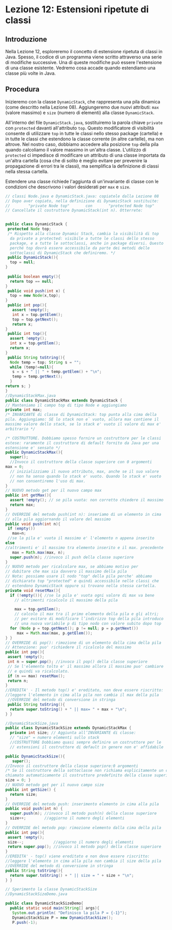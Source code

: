 # Lezione 12: Estensioni ripetute di classi

## Introduzione
Nella Lezione 12, esploreremo il concetto di estensione ripetuta di classi in Java. Spesso, il codice di un programma viene scritto attraverso una serie di modifiche successive. Una di queste modifiche può essere l'estensione di una classe esistente. Vedremo cosa accade quando estendiamo una classe più volte in Java.

## Procedura
Inizieremo con la classe `DynamicStack`, che rappresenta una pila dinamica (come descritto nella Lezione 08). Aggiungeremo due nuovi attributi: `max` (valore massimo) e `size` (numero di elementi) alla classe `DynamicStack`.

All'interno del file `DynamicStack.java`, sostituiremo la parola chiave `private` con `protected` davanti all'attributo `top`. Questo modificatore di visibilità consente di utilizzare `top` in tutte le classi nello stesso package (cartella) e in tutte le classi che estendono la classe corrente (in altre cartelle), ma non altrove. Nel nostro caso, dobbiamo accedere alla posizione `top` della pila quando calcoliamo il valore massimo in un'altra classe. L'utilizzo di `protected` ci impedisce di modificare un attributo di una classe importata da un'altra cartella (cosa che di solito è meglio evitare per prevenire la propagazione di errori tra le classi), ma semplifica la definizione di classi nella stessa cartella.

Estendere una classe richiede l'aggiunta di un'invariante di classe con le condizioni che descrivono i valori desiderati per `max` e `size`.

```java
// classi Node.java e DynamicStack.java: copiatele dalla Lezione 08
// Dopo aver copiato, nella definizione di DynamicStack sostituite:
//        "private Node top"       con       "protected Node top"
// Cancellate il costruttore DynamicStack(int n). Otterrete:


public class DynamicStack {
 protected Node top;
 /* Rispetto alla classe Dynamic Stack, cambia la visibilità di top
  da private a protected: visibile a tutte le classi dello stesso
  package, e a tutte le sottoclassi, anche in package diversi. Questo
  perché top dovrà essere accessibile da parte dei metodi delle
  sottoclassi di DynamicStack che definiremo. */
 public DynamicStack(){
  top = null;
}
     
 public boolean empty(){
  return top == null;
}
 public void push(int x) {
  top = new Node(x,top);
}
 public int pop(){
   assert !empty();
   int x = top.getElem();
   top = top.getNext();
   return x;
}
 public int top(){
  assert !empty();
  int x = top.getElem();
  return x;
}
 public String toString(){
  Node temp = top; String s = "";
  while (temp!=null){
   s = s + " || " + temp.getElem() + "\n";
   temp = temp.getNext();
  }
return s; }
}
//DynamicStackMax.java
public class DynamicStackMax extends DynamicStack {
// Manteniamo il campo top di tipo Node e aggiungiamo
private int max;
/* INVARIANTE di classe di DynamicStack: top punta alla cima della
pila. Aggiungiamo: SE lo stack non e` vuoto, allora max contiene il
massimo valore dello stack, se lo stack e' vuoto il valore di max e'
arbitrario */

/* COSTRUTTORE. Dobbiamo spesso fornire un costruttore per le classi
estese: raramente il costruttore di default fornito da Java per una
estensione e' sensato */
public DynamicStackMax(){
  super();
  //Invoco il costruttore della classe superiore con 0 argomenti
max = 0;
  // inizializziamo il nuovo attributo, max, anche se il suo valore
  // non ha senso quando lo stack e' vuoto. Quando lo stack e' vuoto
  // non consentiremo l'uso di max.
}
// NUOVO metodo get per il nuovo campo max
public int getMax(){
  assert !empty(); // se pila vuota: non corretto chiedere il massimo
  return max;
}
// OVERRIDE del metodo push(int n): inseriamo di un elemento in cima
// alla pila aggiornando il valore del massimo
public void push(int n){
 if (empty())
   max=n;
 //se la pila e' vuota il massimo e' l'elemento n appena inserito
else
//altrimenti e' il massimo tra elemento inserito e il max. precedente
   max = Math.max(max, n);
  super.push(n); //invoco il push della classe superiore
}
// NUOVO metodo per ricalcolare max, se abbiamo motivo per
// dubitare che max sia davvero il massimo della pila
// Nota: possiamo usare il nodo "top" della pila perche' abbiamo
// dichiarato top "protected" e quindi accessibile nelle classi che
// estendono DynamicStack oppure si trovano nella stessa cartella.
private void resetMax(){
  if (!empty()){ //se la pila e' vuota ogni valore di max va bene
    // altrimenti ricalcolo il massimo della pila

    max = top.getElem();
    // calcolo il max tra il primo elemento della pila e gli altri;
    // per evitare di modificare l’indirizzo top della pila introduco
    // una nuova variabile p di tipo nodo con valore subito dopo top
  for (Node p = top.getNext(); p != null; p = p.getNext())
     max = Math.max(max, p.getElem());
} }
// OVERRIDE di pop(): rimozione di un elemento dalla cima della pila
// Attenzione: puo' richiedere il ricalcolo del massimo
public int pop(){
 assert !empty();
 int n = super.pop(); //invoco il pop() della classe superiore
 // Se l'elemento tolto e' il massimo allora il massimo puo' cambiare
 // e quindi va ricalcolato.
 if (n == max) resetMax();
 return n;
}
//EREDITA' - Il metodo top() e' ereditato, non deve essere riscritto:
//leggere l'elemento in cima alla pila non cambia il max della pila
 //OVERRIDE del metodo di conversione in stringa
 public String toString(){
  return super.toString() + " || max= " + max + "\n";
} }

//DynamicStackSize.java
public class DynamicStackSize extends DynamicStackMax {
  private int size; // Aggiunta all’INVARIANTE di classe:
  // "size" = numero elementi sullo stack
  //COSTRUTTORE Dobbiamo quasi sempre definire un costruttore per le
  // estensioni il costruttore di default in genere non e' affidabile

public DynamicStackSize(){
   super();
//Invoco il costruttore della classe superiore:0 argomenti
/* Se il costruttore della sottoclasse non richiama esplicitamente un costruttore della classe superiore, per prima cosa viene
chiamato automaticamente il costruttore predefinito della classe superiore, cioe' quello senza parametri (super()); se la classe superiore non ha un costruttore senza parametri il compilatore genera un errore. */
size = 0; }
// NUOVO metodo get per il nuovo campo size
public int getSize() {
  return size;
}
// OVERRIDE del metodo push: inserimento elemento in cima alla pila
public void push(int n) {
  super.push(n); //invoco il metodo push(n) della classe superiore
  size++;        //aggiorno il numero degli elementi
}
// OVERRIDE del metodo pop: rimozione elemento dalla cima della pila
public int pop(){
 assert !empty();
 size--;             //aggiorno il numero degli elementi
 return super.pop(); //invoco il metodo pop() della classe superiore
}
//EREDITA' - top() viene ereditato e non deve essere riscritto:
//leggere l'elemento in cima alla pila non cambia il size della pila
//OVERRIDE del metodo di conversione in stringa
public String toString(){
  return super.toString() + " || size = " + size + "\n";
} }

// Sperimento la classe DynamicStackSize
//DynamicStackSizeDemo.java

public class DynamicStackSizeDemo{
  public static void main(String[] args){
   System.out.println( "Definisco la pila P = {-1}");
   DynamicStackSize P = new DynamicStackSize();
   P.push(-1);
